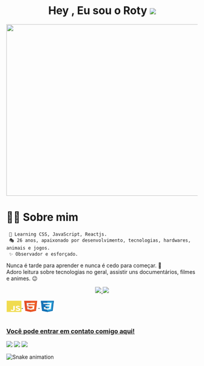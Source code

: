   <div align="center">
    <h1>Hey , Eu sou o Roty <img height="25em" src="https://raw.githubusercontent.com/MartinHeinz/MartinHeinz/master/wave.gif"/</h1>
  </div>

  <div align="center">
    <img align="center" height="450rem" width="700rem" src="https://www.alura.com.br/artigos/assets/hello-world-em-varias-linguagens/imagem1.gif"/>
  </div>
   
   <div>
     
   <h1> 🙋‍♂️ Sobre mim </h1>

     🌱 Learning CSS, JavaScript, Reactjs.
     🎭 26 anos, apaixonado por desenvolvimento, tecnologias, hardwares, animais e jogos.
     ✨ Observador e esforçado. 
 
   Nunca é tarde para aprender e nunca é cedo para começar. 🚀<br>
   Adoro leitura sobre tecnologias no geral, assistir uns documentários, filmes e animes. 😉
   </div>
  

 <div align="center">
  <a href="https://github.com/rotyvk7">
  <img height="180em" src="https://github-readme-stats.vercel.app/api?username=rotyvk7&show_icons=true&theme=merko&include_all_commits=true&count_private=true"/>
  <img height="180em" src="https://github-readme-stats.vercel.app/api/top-langs/?username=rotyvk7&layout=compact&langs_count=6&theme=merko"/>
</div>
  
   
<div style="display: inline_block"><br>
  <img align="center" alt="Js" height="30" width="40" src="https://raw.githubusercontent.com/devicons/devicon/master/icons/javascript/javascript-plain.svg">
  <img align="center" alt="HTML" height="30" width="40" src="https://raw.githubusercontent.com/devicons/devicon/master/icons/html5/html5-original.svg">
  <img align="center" alt="CSS" height="30" width="40" src="https://raw.githubusercontent.com/devicons/devicon/master/icons/css3/css3-original.svg">
</div>
 
 <br>
 
  ### Você pode entrar em contato comigo aqui!
 
<div> 
  <a href="https://instagram.com/rotykuro" target="_blank"><img src="https://img.shields.io/badge/-Instagram-%23E4405F?style=for-the-badge&logo=instagram&logoColor=white" target="_blank"></a>
  <a href = "mailto:azevedo.robertdf@gmail.com"><img src="https://img.shields.io/badge/-Gmail-%23333?style=for-the-badge&logo=gmail&logoColor=white" target="_blank"></a>
  <a href="https://www.linkedin.com/in/robert-azevedo-b17a63143/" target="_blank"><img src="https://img.shields.io/badge/-LinkedIn-%230077B5?style=for-the-badge&logo=linkedin&logoColor=white" target="_blank"></a> 
 
  ![Snake animation](https://github.com/rotyvk7/rotyvk7/blob/output/github-contribution-grid-snake.svg)

</div>
